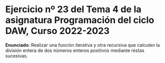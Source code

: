 # Ejercicio nº 23 del Tema 4 de la asignatura Programación del ciclo DAW, Curso 2022-2023
**Enunciado**: Realizar una función iterativa y otra recursiva que calculen la división entera de dos números enteros positivos mediante restas sucesivas.
